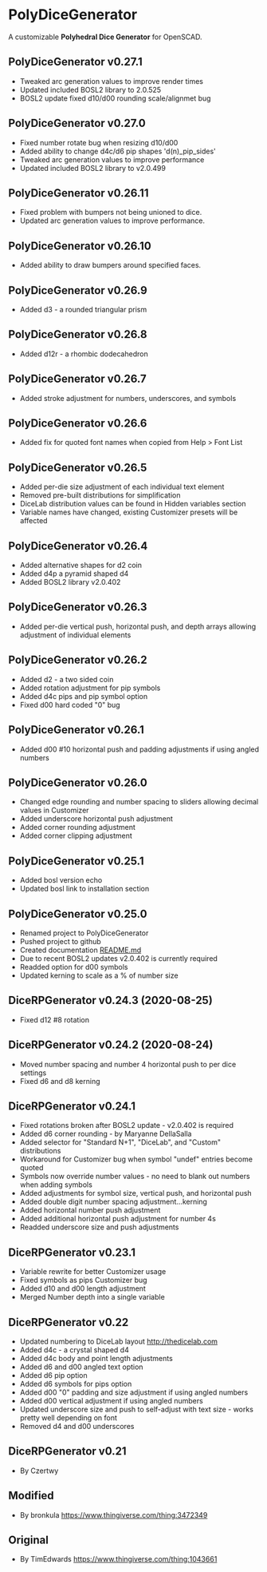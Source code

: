 # PolyDiceGenerator

A customizable **Polyhedral Dice Generator** for OpenSCAD.

## PolyDiceGenerator v0.27.1

- Tweaked arc generation values to improve render times
- Updated included BOSL2 library to 2.0.525
- BOSL2 update fixed d10/d00 rounding scale/alignmet bug

## PolyDiceGenerator v0.27.0

- Fixed number rotate bug when resizing d10/d00
- Added ability to change d4c/d6 pip shapes 'd(n)_pip_sides'
- Tweaked arc generation values to improve performance
- Updated included BOSL2 library to v2.0.499

## PolyDiceGenerator v0.26.11

- Fixed problem with bumpers not being unioned to dice.
- Updated arc generation values to improve performance.

## PolyDiceGenerator v0.26.10

- Added ability to draw bumpers around specified faces.

## PolyDiceGenerator v0.26.9

- Added d3 - a rounded triangular prism

## PolyDiceGenerator v0.26.8

- Added d12r - a rhombic dodecahedron

## PolyDiceGenerator v0.26.7

- Added stroke adjustment for numbers, underscores, and symbols

## PolyDiceGenerator v0.26.6

- Added fix for quoted font names when copied from Help > Font List

## PolyDiceGenerator v0.26.5

- Added per-die size adjustment of each individual text element
- Removed pre-built distributions for simplification
- DiceLab distribution values can be found in Hidden variables section
- Variable names have changed, existing Customizer presets will be affected

## PolyDiceGenerator v0.26.4

- Added alternative shapes for d2 coin
- Added d4p a pyramid shaped d4
- Added BOSL2 library v2.0.402

## PolyDiceGenerator v0.26.3

- Added per-die vertical push, horizontal push, and depth arrays allowing adjustment of individual elements

## PolyDiceGenerator v0.26.2

- Added d2 - a two sided coin
- Added rotation adjustment for pip symbols
- Added d4c pips and pip symbol option
- Fixed d00 hard coded "0" bug

## PolyDiceGenerator v0.26.1

- Added d00 #10 horizontal push and padding adjustments if using angled numbers

## PolyDiceGenerator v0.26.0

- Changed edge rounding and number spacing to sliders allowing decimal values in Customizer
- Added underscore horizontal push adjustment
- Added corner rounding adjustment
- Added corner clipping adjustment

## PolyDiceGenerator v0.25.1

- Added bosl version echo
- Updated bosl link to installation section

## PolyDiceGenerator v0.25.0

- Renamed project to PolyDiceGenerator
- Pushed project to github
- Created documentation [README.md](README.md)
- Due to recent BOSL2 updates v2.0.402 is currently required
- Readded option for d00 symbols
- Updated kerning to scale as a % of number size

## DiceRPGenerator v0.24.3 (2020-08-25)

- Fixed d12 #8 rotation

## DiceRPGenerator v0.24.2 (2020-08-24)

- Moved number spacing and number 4 horizontal push to per dice settings
- Fixed d6 and d8 kerning

## DiceRPGenerator v0.24.1

- Fixed rotations broken after BOSL2 update - v2.0.402 is required
- Added d6 corner rounding - by Maryanne DellaSalla
- Added selector for "Standard N+1", "DiceLab", and "Custom" distributions
- Workaround for Customizer bug when symbol "undef" entries become quoted
- Symbols now override number values - no need to blank out numbers when adding symbols
- Added adjustments for symbol size, vertical push, and horizontal push
- Added double digit number spacing adjustment...kerning
- Added horizontal number push adjustment
- Added additional horizontal push adjustment for number 4s
- Readded underscore size and push adjustments

## DiceRPGenerator v0.23.1

- Variable rewrite for better Customizer usage
- Fixed symbols as pips Customizer bug
- Added d10 and d00 length adjustment
- Merged Number depth into a single variable

## DiceRPGenerator v0.22

- Updated numbering to DiceLab layout <http://thedicelab.com>
- Added d4c - a crystal shaped d4
- Added d4c body and point length adjustments
- Added d6 and d00 angled text option
- Added d6 pip option
- Added d6 symbols for pips option
- Added d00 "0" padding and size adjustment if using angled numbers
- Added d00 vertical adjustment if using angled numbers
- Updated underscore size and push to self-adjust with text size - works pretty well depending on font
- Removed d4 and d00 underscores

## DiceRPGenerator v0.21

- By Czertwy

## Modified

- By bronkula <https://www.thingiverse.com/thing:3472349>

## Original

- By TimEdwards <https://www.thingiverse.com/thing:1043661>
